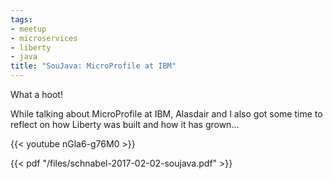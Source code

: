 ```yaml
---
tags:
- meetup
- microservices
- liberty
- java
title: "SouJava: MicroProfile at IBM"
---
```

What a hoot!

While talking about MicroProfile at IBM, Alasdair and I also got some time to reflect on how Liberty was built and how it has grown...

{{< youtube nGla6-g76M0 >}}

<!--more-->

{{< pdf "/files/schnabel-2017-02-02-soujava.pdf" >}}